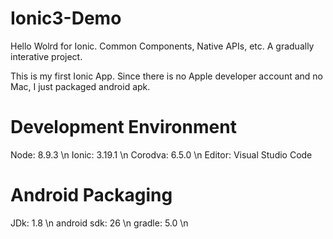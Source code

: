 # Ionic3-Demo
Hello Wolrd for Ionic. Common Components, Native APIs, etc. A gradually interative project.

This is my first Ionic App. Since there is no Apple developer account and no Mac, I just packaged android apk. 


# Development Environment
Node: 8.9.3 \n
Ionic: 3.19.1 \n
Corodva: 6.5.0 \n
Editor: Visual Studio Code

# Android Packaging
JDk: 1.8 \n
android sdk: 26 \n
gradle: 5.0 \n

